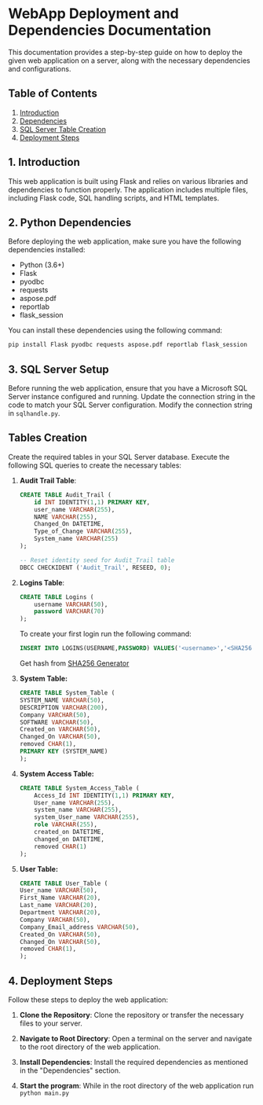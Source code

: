 # WebApp Deployment and Dependencies Documentation

This documentation provides a step-by-step guide on how to deploy the given web application on a server, along with the necessary dependencies and configurations.

## Table of Contents
1. [Introduction](#introduction)
2. [Dependencies](#dependencies)
3. [SQL Server Table Creation](#sql-server-setup)
4. [Deployment Steps](#deployment-steps)

## 1. Introduction<a name="introduction"></a>
This web application is built using Flask and relies on various libraries and dependencies to function properly. The application includes multiple files, including Flask code, SQL handling scripts, and HTML templates.

## 2. Python Dependencies<a name="dependencies"></a>
Before deploying the web application, make sure you have the following dependencies installed:

- Python (3.6+)
- Flask
- pyodbc
- requests
- aspose.pdf
- reportlab
- flask_session

You can install these dependencies using the following command:
```bash
pip install Flask pyodbc requests aspose.pdf reportlab flask_session
```

## 3. SQL Server Setup<a name="sql-server-setup"></a>
Before running the web application, ensure that you have a Microsoft SQL Server instance configured and running. Update the connection string in the code to match your SQL Server configuration. Modify the connection string in  `sqlhandle.py`.

## Tables Creation
Create the required tables in your SQL Server database. Execute the following SQL queries to create the necessary tables:

1. **Audit Trail Table**:

   ```sql
   CREATE TABLE Audit_Trail (
       id INT IDENTITY(1,1) PRIMARY KEY,
       user_name VARCHAR(255),
       NAME VARCHAR(255),
       Changed_On DATETIME,
       Type_of_Change VARCHAR(255),
       System_name VARCHAR(255)
   );

   -- Reset identity seed for Audit_Trail table
   DBCC CHECKIDENT ('Audit_Trail', RESEED, 0);
    ```
2. **Logins Table**:

    ```sql
    CREATE TABLE Logins (
        username VARCHAR(50),
        password VARCHAR(70)
    );
    ```

    To create your first login run the following command:
   ```sql
   INSERT INTO LOGINS(USERNAME,PASSWORD) VALUES('<username>','<SHA256 hash>')
   ```
   Get hash from [SHA256 Generator](https://emn178.github.io/online-tools/sha256.html)

3. **System Table:**

    ```sql
    CREATE TABLE System_Table (
    SYSTEM_NAME VARCHAR(50),
    DESCRIPTION VARCHAR(200),
    Company VARCHAR(50),
    SOFTWARE VARCHAR(50),
    Created_on VARCHAR(50),
    Changed_On VARCHAR(50),
    removed CHAR(1),
    PRIMARY KEY (SYSTEM_NAME)
    );
    ```

4. **System Access Table:**

    ```sql
    CREATE TABLE System_Access_Table (
        Access_Id INT IDENTITY(1,1) PRIMARY KEY,
        User_name VARCHAR(255),
        system_name VARCHAR(255),
        system_User_name VARCHAR(255),
        role VARCHAR(255),
        created_on DATETIME,
        changed_on DATETIME,
        removed CHAR(1)
    );
    ```
    

5. **User Table:**

    ```sql
    CREATE TABLE User_Table (
    User_name VARCHAR(50),
    First_Name VARCHAR(20),
    Last_name VARCHAR(20),
    Department VARCHAR(20),
    Company VARCHAR(50),
    Company_Email_address VARCHAR(50),
    Created_On VARCHAR(50),
    Changed_On VARCHAR(50),
    removed CHAR(1),
    );
    ```
## 4. Deployment Steps<a name="deployment-steps"></a>
Follow these steps to deploy the web application:

1. **Clone the Repository**: Clone the repository or transfer the necessary files to your server.

2. **Navigate to Root Directory**: Open a terminal on the server and navigate to the root directory of the web application.

3. **Install Dependencies**: Install the required dependencies as mentioned in the "Dependencies" section.

4. **Start the program**: While in the root directory of the web application run ```python main.py```
